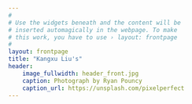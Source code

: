 ```yaml
---
#
# Use the widgets beneath and the content will be
# inserted automagically in the webpage. To make
# this work, you have to use › layout: frontpage
#
layout: frontpage
title: "Kangxu Liu's"
header:
    image_fullwidth: header_front.jpg
    caption: Photograph by Ryan Pouncy
    caption_url: https://unsplash.com/pixelperfect
---
```

